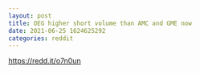 ```yaml
--- 
layout: post 
title: OEG higher short volume than AMC and GME now 
date: 2021-06-25 1624625292 
categories: reddit 
--- 
```

https://redd.it/o7n0un